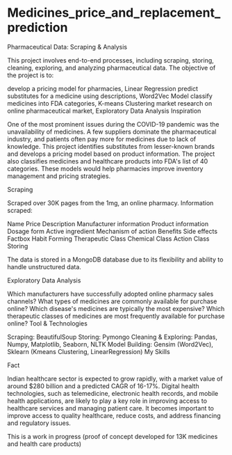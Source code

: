 # Medicines_price_and_replacement_prediction

Pharmaceutical Data: Scraping & Analysis

This project involves end-to-end processes, including scraping, storing, cleaning, exploring, and analyzing pharmaceutical data. The objective of the project is to:

develop a pricing model for pharmacies, Linear Regression
predict substitutes for a medicine using descriptions, Word2Vec Model
classify medicines into FDA categories, K-means Clustering
market research on online pharmaceutical market, Exploratory Data Analysis
Inspiration

One of the most prominent issues during the COVID-19 pandemic was the unavailability of medicines. A few suppliers dominate the pharmaceutical industry, and patients often pay more for medicines due to lack of knowledge. This project identifies substitutes from lesser-known brands and develops a pricing model based on product information. The project also classifies medicines and healthcare products into FDA's list of 40 categories. These models would help pharmacies improve inventory management and pricing strategies.

Scraping

Scraped over 30K pages from the 1mg, an online pharmacy. Information scraped:

Name
Price
Description
Manufacturer information
Product information
Dosage form
Active ingredient
Mechanism of action
Benefits
Side effects
Factbox
Habit Forming
Therapeutic Class
Chemical Class
Action Class
Storing

The data is stored in a MongoDB database due to its flexibility and ability to handle unstructured data.

Exploratory Data Analysis

Which manufacturers have successfully adopted online pharmacy sales channels?
What types of medicines are commonly available for purchase online?
Which disease's medicines are typically the most expensive?
Which therapeutic classes of medicines are most frequently available for purchase online?
Tool & Technologies

Scraping: BeautifulSoup
Storing: Pymongo
Cleaning & Exploring: Pandas, Numpy, Matplotlib, Seaborn, NLTK
Model Building: Gensim (Word2Vec), Sklearn (Kmeans Clustering, LinearRegression)
My Skills

Fact

Indian healthcare sector is expected to grow rapidly, with a market value of around $280 billion and a predicted CAGR of 16-17%. Digital health technologies, such as telemedicine, electronic health records, and mobile health applications, are likely to play a key role in improving access to healthcare services and managing patient care. It becomes important to improve access to quality healthcare, reduce costs, and address financing and regulatory issues.

This is a work in progress (proof of concept developed for 13K medicines and health care products)